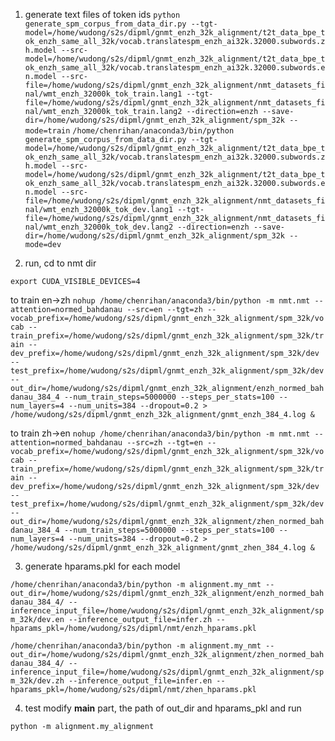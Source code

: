1. generate text files of token ids
`
python generate_spm_corpus_from_data_dir.py --tgt-model=/home/wudong/s2s/dipml/gnmt_enzh_32k_alignment/t2t_data_bpe_tok_enzh_same_all_32k/vocab.translatespm_enzh_ai32k.32000.subwords.zh.model --src-model=/home/wudong/s2s/dipml/gnmt_enzh_32k_alignment/t2t_data_bpe_tok_enzh_same_all_32k/vocab.translatespm_enzh_ai32k.32000.subwords.en.model --src-file=/home/wudong/s2s/dipml/gnmt_enzh_32k_alignment/nmt_datasets_final/wmt_enzh_32000k_tok_train.lang1 --tgt-file=/home/wudong/s2s/dipml/gnmt_enzh_32k_alignment/nmt_datasets_final/wmt_enzh_32000k_tok_train.lang2 --direction=enzh --save-dir=/home/wudong/s2s/dipml/gnmt_enzh_32k_alignment/spm_32k --mode=train
`
`
/home/chenrihan/anaconda3/bin/python generate_spm_corpus_from_data_dir.py --tgt-model=/home/wudong/s2s/dipml/gnmt_enzh_32k_alignment/t2t_data_bpe_tok_enzh_same_all_32k/vocab.translatespm_enzh_ai32k.32000.subwords.zh.model --src-model=/home/wudong/s2s/dipml/gnmt_enzh_32k_alignment/t2t_data_bpe_tok_enzh_same_all_32k/vocab.translatespm_enzh_ai32k.32000.subwords.en.model --src-file=/home/wudong/s2s/dipml/gnmt_enzh_32k_alignment/nmt_datasets_final/wmt_enzh_32000k_tok_dev.lang1 --tgt-file=/home/wudong/s2s/dipml/gnmt_enzh_32k_alignment/nmt_datasets_final/wmt_enzh_32000k_tok_dev.lang2 --direction=enzh --save-dir=/home/wudong/s2s/dipml/gnmt_enzh_32k_alignment/spm_32k --mode=dev
`


2. run, cd to nmt dir

`
export CUDA_VISIBLE_DEVICES=4
`

to train en->zh
`
nohup /home/chenrihan/anaconda3/bin/python -m nmt.nmt --attention=normed_bahdanau --src=en --tgt=zh --vocab_prefix=/home/wudong/s2s/dipml/gnmt_enzh_32k_alignment/spm_32k/vocab --train_prefix=/home/wudong/s2s/dipml/gnmt_enzh_32k_alignment/spm_32k/train --dev_prefix=/home/wudong/s2s/dipml/gnmt_enzh_32k_alignment/spm_32k/dev --test_prefix=/home/wudong/s2s/dipml/gnmt_enzh_32k_alignment/spm_32k/dev --out_dir=/home/wudong/s2s/dipml/gnmt_enzh_32k_alignment/enzh_normed_bahdanau_384_4 --num_train_steps=5000000 --steps_per_stats=100 --num_layers=4 --num_units=384 --dropout=0.2 > /home/wudong/s2s/dipml/gnmt_enzh_32k_alignment/gnmt_enzh_384_4.log &
`

to train zh->en
`
nohup /home/chenrihan/anaconda3/bin/python -m nmt.nmt --attention=normed_bahdanau --src=zh --tgt=en --vocab_prefix=/home/wudong/s2s/dipml/gnmt_enzh_32k_alignment/spm_32k/vocab --train_prefix=/home/wudong/s2s/dipml/gnmt_enzh_32k_alignment/spm_32k/train --dev_prefix=/home/wudong/s2s/dipml/gnmt_enzh_32k_alignment/spm_32k/dev --test_prefix=/home/wudong/s2s/dipml/gnmt_enzh_32k_alignment/spm_32k/dev --out_dir=/home/wudong/s2s/dipml/gnmt_enzh_32k_alignment/zhen_normed_bahdanau_384_4 --num_train_steps=5000000 --steps_per_stats=100 --num_layers=4 --num_units=384 --dropout=0.2 > /home/wudong/s2s/dipml/gnmt_enzh_32k_alignment/gnmt_zhen_384_4.log &
`


3. generate hparams.pkl for each model

`
/home/chenrihan/anaconda3/bin/python -m alignment.my_nmt --out_dir=/home/wudong/s2s/dipml/gnmt_enzh_32k_alignment/enzh_normed_bahdanau_384_4/ --inference_input_file=/home/wudong/s2s/dipml/gnmt_enzh_32k_alignment/spm_32k/dev.en --inference_output_file=infer.zh --hparams_pkl=/home/wudong/s2s/dipml/nmt/enzh_hparams.pkl
`

`
/home/chenrihan/anaconda3/bin/python -m alignment.my_nmt --out_dir=/home/wudong/s2s/dipml/gnmt_enzh_32k_alignment/zhen_normed_bahdanau_384_4/ --inference_input_file=/home/wudong/s2s/dipml/gnmt_enzh_32k_alignment/spm_32k/dev.zh --inference_output_file=infer.en --hparams_pkl=/home/wudong/s2s/dipml/nmt/zhen_hparams.pkl
`


4. test
modify __main__ part, the path of out_dir and hparams_pkl and run

`
python -m alignment.my_alignment
`
